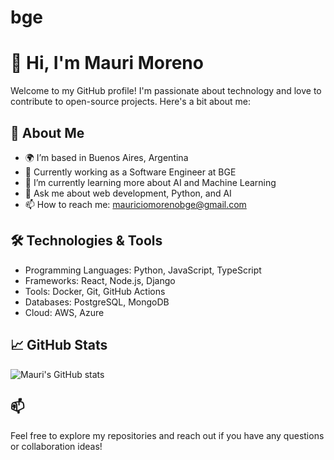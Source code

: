 # bge
# 👋 Hi, I'm Mauri Moreno

Welcome to my GitHub profile! I'm passionate about technology and love to contribute to open-source projects. Here's a bit about me:

## 🚀 About Me

- 🌍 I’m based in Buenos Aires, Argentina
- 💼 Currently working as a Software Engineer at BGE
- 🌱 I’m currently learning more about AI and Machine Learning
- 💬 Ask me about web development, Python, and AI
- 📫 How to reach me: mauriciomorenobge@gmail.com

## 🛠️ Technologies & Tools

- Programming Languages: Python, JavaScript, TypeScript
- Frameworks: React, Node.js, Django
- Tools: Docker, Git, GitHub Actions
- Databases: PostgreSQL, MongoDB
- Cloud: AWS, Azure

## 📈 GitHub Stats

![Mauri's GitHub stats](https://github-readme-stats.vercel.app/api?username=maurimorenobge&show_icons=true&count_private=true&theme=radical)

## 📫 

Feel free to explore my repositories and reach out if you have any questions or collaboration ideas!

```
